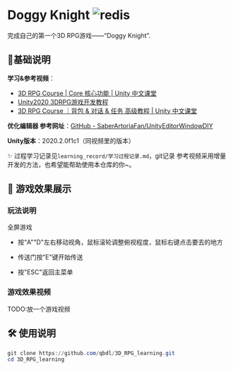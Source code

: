# Doggy Knight ![redis](https://img.shields.io/badge/qbdl-Doggy%20Knight-blueviolet?logo=Github)

完成自己的第一个3D RPG游戏——“Doggy Knight”.



## 🌠基础说明

**学习&参考视频**：

- [3D RPG Course | Core 核心功能 | Unity 中文课堂](https://learn.u3d.cn/tutorial/3drpg-core)
- [Unity2020 3DRPG游戏开发教程](https://www.bilibili.com/video/BV1rf4y1k7vE/)
- [3D RPG Course ｜背包 & 对话 & 任务 高级教程 | Unity 中文课堂](https://learn.u3d.cn/tutorial/3drpg-advanced)



**优化编辑器 参考网址**：[GitHub - SaberArtoriaFan/UnityEditorWindowDIY](https://github.com/SaberArtoriaFan/UnityEditorWindowDIY)



**Unity版本**：2020.2.0f1c1（同视频里的版本）



✨ 过程学习记录见`learning_record/学习过程记录.md`，git记录 参考视频采用增量开发的方法，也希望能帮助使用本仓库的你~。





## 🔮 游戏效果展示

### 玩法说明

全屏游戏

- 按“A""D"左右移动视角，鼠标滚轮调整俯视程度，鼠标右键点击要去的地方

- 传送门按”E"键开始传送
- 按"ESC"返回主菜单



### 游戏效果视频

TODO:放一个游戏视频



## 🛠️ 使用说明

```powershell
git clone https://github.com/qbdl/3D_RPG_learning.git
cd 3D_RPG_learning
```

